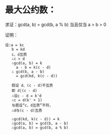 # 最大公约数：

求证：gcd(a, b) = gcd(b, a % b) 当且仅当 a > b > 0

证明：

    设:a = kc
       b = kd
       c、d互质
       ∴c > d
       ∴gcd(a, b) = k
         a - b = k(c - d)
       ∴ gcd(b, a - b)
         = gcd(kd, k(c - d))
       
       假设 d、(c - d)不互质
       即 d|(c - d)
       ∴设c - d = k'd
       ∴c = d(k' + 1)
       与题设“c、d互质”不符，
       ∴d与(c - d)互质
       
       ∴gcd(kd, k(c - d)) = k
       ∴gcd(a, b) = gcd(b, a - b)
       ∴gcd(a, b) = gcd(b, a % b)
